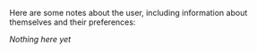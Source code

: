 Here are some notes about the user, including information about themselves and their preferences:

*Nothing here yet*
